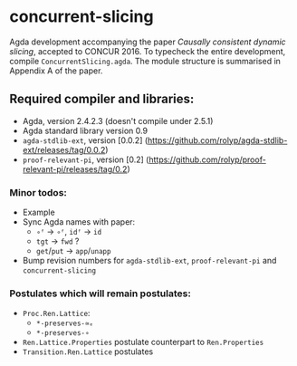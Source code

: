 # concurrent-slicing

Agda development accompanying the paper _Causally consistent dynamic
slicing_, accepted to CONCUR 2016. To typecheck the entire development,
compile `ConcurrentSlicing.agda`. The module structure is summarised in
Appendix A of the paper.

## Required compiler and libraries:

* Agda, version 2.4.2.3 (doesn't compile under 2.5.1)
* Agda standard library version 0.9
* `agda-stdlib-ext`, version [0.0.2] (https://github.com/rolyp/agda-stdlib-ext/releases/tag/0.0.2)
* `proof-relevant-pi`, version [0.2] (https://github.com/rolyp/proof-relevant-pi/releases/tag/0.2)

### Minor todos:

* Example
* Sync Agda names with paper:
  * `∘ᶠ` → `∘ᶠ`, `idᶠ` → `id`
  * `tgt` → `fwd` ?
  * `get`/`put` → `app`/`unapp`
* Bump revision numbers for `agda-stdlib-ext`, `proof-relevant-pi` and `concurrent-slicing`

### Postulates which will remain postulates:

* `Proc.Ren.Lattice`:
  * `*-preserves-≃ₑ`
  * `*-preserves-∘`
* `Ren.Lattice.Properties` postulate counterpart to `Ren.Properties`
* `Transition.Ren.Lattice` postulates
